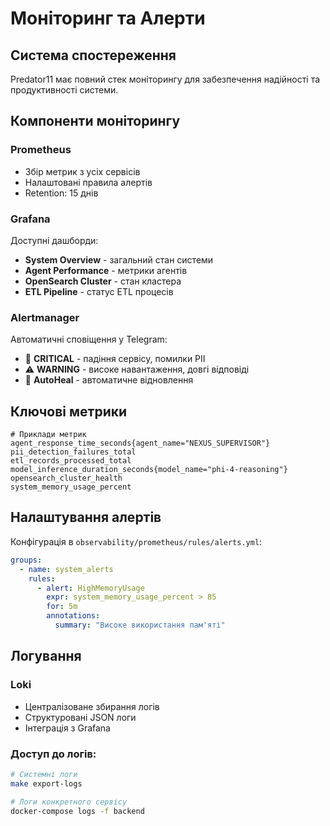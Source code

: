 # Моніторинг та Алерти

## Система спостереження

Predator11 має повний стек моніторингу для забезпечення надійності та продуктивності системи.

## Компоненти моніторингу

### Prometheus
- Збір метрик з усіх сервісів
- Налаштовані правила алертів
- Retention: 15 днів

### Grafana
Доступні дашборди:
- **System Overview** - загальний стан системи
- **Agent Performance** - метрики агентів  
- **OpenSearch Cluster** - стан кластера
- **ETL Pipeline** - статус ETL процесів

### Alertmanager
Автоматичні сповіщення у Telegram:
- 🚨 **CRITICAL** - падіння сервісу, помилки PII
- ⚠️ **WARNING** - високе навантаження, довгі відповіді  
- 🔧 **AutoHeal** - автоматичне відновлення

## Ключові метрики

```prometheus
# Приклади метрик
agent_response_time_seconds{agent_name="NEXUS_SUPERVISOR"}
pii_detection_failures_total
etl_records_processed_total
model_inference_duration_seconds{model_name="phi-4-reasoning"}
opensearch_cluster_health
system_memory_usage_percent
```

## Налаштування алертів

Конфігурація в `observability/prometheus/rules/alerts.yml`:

```yaml
groups:
  - name: system_alerts
    rules:
      - alert: HighMemoryUsage
        expr: system_memory_usage_percent > 85
        for: 5m
        annotations:
          summary: "Високе використання пам'яті"
```

## Логування

### Loki
- Централізоване збирання логів
- Структуровані JSON логи
- Інтеграція з Grafana

### Доступ до логів:
```bash
# Системні логи
make export-logs

# Логи конкретного сервісу  
docker-compose logs -f backend
```

